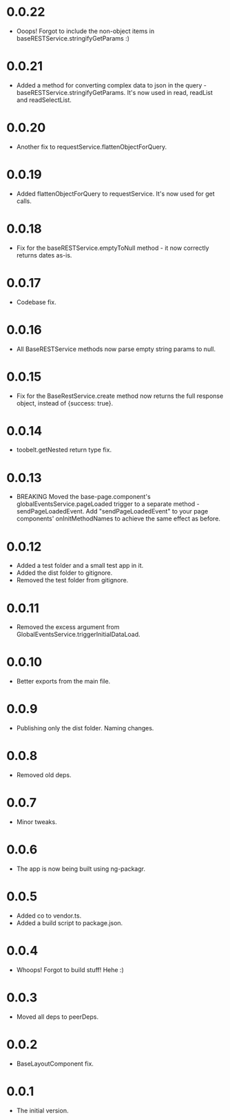 # 0.0.22
- Ooops! Forgot to include the non-object items in baseRESTService.stringifyGetParams :)

# 0.0.21
- Added a method for converting complex data to json in the query - baseRESTService.stringifyGetParams. It's now used in read, readList and readSelectList.

# 0.0.20
- Another fix to requestService.flattenObjectForQuery.

# 0.0.19
- Added flattenObjectForQuery to requestService. It's now used for get calls.

# 0.0.18
- Fix for the baseRESTService.emptyToNull method - it now correctly returns dates as-is.

# 0.0.17
- Codebase fix.

# 0.0.16
- All BaseRESTService methods now parse empty string params to null.

# 0.0.15
- Fix for the BaseRestService.create method now returns the full response object, instead of {success: true}.

# 0.0.14
- toobelt.getNested return type fix.

# 0.0.13
- BREAKING Moved the base-page.component's globalEventsService.pageLoaded trigger to a separate method - sendPageLoadedEvent. Add "sendPageLoadedEvent" to your page components' onInitMethodNames to achieve the same effect as before.

# 0.0.12
- Added a test folder and a small test app in it.
- Added the dist folder to gitignore.
- Removed the test folder from gitignore.

# 0.0.11
- Removed the excess argument from GlobalEventsService.triggerInitialDataLoad.

# 0.0.10
- Better exports from the main file.

# 0.0.9
- Publishing only the dist folder. Naming changes.

# 0.0.8
- Removed old deps.

# 0.0.7
- Minor tweaks.

# 0.0.6
- The app is now being built using ng-packagr.

# 0.0.5
- Added co to vendor.ts.
- Added a build script to package.json.

# 0.0.4
- Whoops! Forgot to build stuff! Hehe :)

# 0.0.3
- Moved all deps to peerDeps.

# 0.0.2
- BaseLayoutComponent fix.

# 0.0.1
- The initial version.